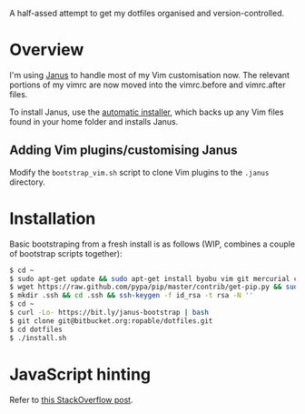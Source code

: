 A half-assed attempt to get my dotfiles organised and version-controlled.

# Overview

I'm using [Janus](https://github.com/carlhuda/janus) to handle most of my
Vim customisation now. The relevant portions of my vimrc are now moved into
the vimrc.before and vimrc.after files.

To install Janus, use the [automatic
installer](https://github.com/carlhuda/janus/blob/master/bootstrap.sh),
which backs up any Vim files found in your home folder and installs
Janus.

## Adding Vim plugins/customising Janus

Modify the `bootstrap_vim.sh` script to clone Vim plugins to the
`.janus` directory.

# Installation

Basic bootstraping from a fresh install is as follows (WIP, combines a couple
of bootstrap scripts together):

```bash
$ cd ~
$ sudo apt-get update && sudo apt-get install byobu vim git mercurial curl python-software-properties rake
$ wget https://raw.github.com/pypa/pip/master/contrib/get-pip.py && sudo python get-pip.py && sudo pip install virtualenv virtualenvwrapper
$ mkdir .ssh && cd .ssh && ssh-keygen -f id_rsa -t rsa -N ''
$ cd ~
$ curl -Lo- https://bit.ly/janus-bootstrap | bash
$ git clone git@bitbucket.org:ropable/dotfiles.git
$ cd dotfiles
$ ./install.sh
```

# JavaScript hinting

Refer to [this StackOverflow post](http://stackoverflow.com/questions/473478/vim-jslint).

